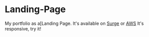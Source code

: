 # Landing-Page
My portfolio as a[Landing Page.
It's available on [Surge](https://cv-christian-penna-botto.surge.sh/) or [AWS](https://test.d5ikrfnpidl9o.amplifyapp.com/)
It's responsive, try it!

